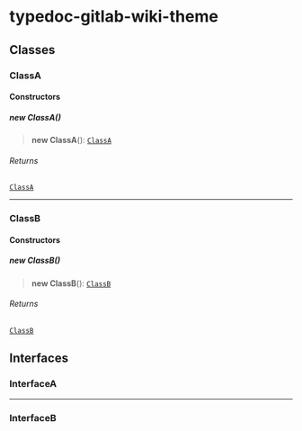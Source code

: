 # typedoc-gitlab-wiki-theme

## Classes

### ClassA

#### Constructors

##### new ClassA()

> **new ClassA**(): [`ClassA`](./home#classa)

###### Returns

[`ClassA`](./home#classa)

***

### ClassB

#### Constructors

##### new ClassB()

> **new ClassB**(): [`ClassB`](./home#classb)

###### Returns

[`ClassB`](./home#classb)

## Interfaces

### InterfaceA

***

### InterfaceB

